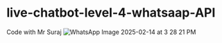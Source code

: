 # live-chatbot-level-4-whatsaap-API
Code with Mr Suraj
![WhatsApp Image 2025-02-14 at 3 28 21 PM](https://github.com/user-attachments/assets/86befd08-a8a6-486c-a36f-3bc8c8307a63)
